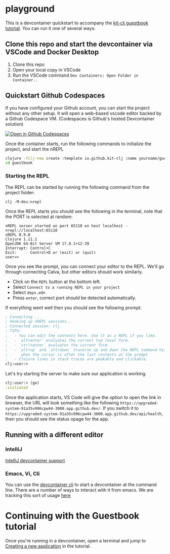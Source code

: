 # playground

This is a devcontainer quickstart to accompany the [kit-clj guestbook tutorial](https://kit-clj.github.io/docs/guestbook.html).  You can run it one of several ways:

## Clone this repo and start the devcontainer via VSCode and Docker Desktop

1. Clone this repo
2. Open your local copy in VSCode
3. Run the VSCode command `Dev Containers: Open Folder in Container..`


## Quickstart Github Codespaces
If you have configured your Github account, you can start the project without any other setup.  It will open a web-based vscode editor backed by a Github Codespace VM. (Codespaces is Github's hosted Devcontainer solution)

[![Open in Github Codespaces](https://github.com/codespaces/badge.svg)](https://github.com/codespaces/new/kit-clj/playground)

Once the container starts, run the following commands to initialize the project, and start the nREPL

```bash
clojure -Tclj-new create :template io.github.kit-clj :name yourname/guestbook
cd guestbook
```
### Starting the REPL

The REPL can be started by running the following command from the project folder:

```shell
clj -M:dev:nrepl
```

Once the REPL starts you should see the following in the terminal, note that the PORT is selected at random:

```shell
nREPL server started on port 65110 on host localhost - nrepl://localhost:65110
nREPL 0.9.0
Clojure 1.11.1
OpenJDK 64-Bit Server VM 17.0.1+12-39
Interrupt: Control+C
Exit:      Control+D or (exit) or (quit)
user=>
```

Once you see the prompt, you can connect your editor to the REPL. We'll go through connecting Calva, but other editors should work similarly.

* Click on the `REPL` button at the bottom left.
* Select `Connect to a running REPL in your project`
* Select `deps.edn`
* Press `enter`, correct port should be detected automatically.

If everything went well then you should see the following prompt:

```clojure
; Connecting ...
; Hooking up nREPL sessions...
; Connected session: clj
; TIPS:
;   - You can edit the contents here. Use it as a REPL if you like.
;   - `alt+enter` evaluates the current top level form.
;   - `ctrl+enter` evaluates the current form.
;   - `alt+up` and `alt+down` traverse up and down the REPL command history
;      when the cursor is after the last contents at the prompt
;   - Clojure lines in stack traces are peekable and clickable.
clj꞉user꞉> 
```
Let's try starting the server to make sure our application is working.

```clojure
clj꞉user꞉> (go)
:initiated
```
Once the application starts, VS Code will give the option to open the link in browser, the URL will look something like the following
`https://upgraded-system-91a35v996cpw44-3000.app.github.dev/`.
If you switch it to `https://upgraded-system-91a35v996cpw44-3000.app.github.dev/api/health`, then you should see the status opage for the app.

## Running with a different editor

### IntelliJ

[IntelliJ devcontainer support](https://www.jetbrains.com/help/idea/connect-to-devcontainer.html)

### Emacs, Vi, Cli

You can use the [devcontainer cli](https://github.com/devcontainers/cli) to start a devcontainer at the command line.  There are a number of ways to interact with it from emacs.  We are tracking this sort of usage [here](https://github.com/jwhitlark/cnc-devcontainer-templates/issues/3)

# Continuing with the Guestbook tutorial
Once you're running in a devcontainer, open a terminal and jump to [Creating a new application](https://kit-clj.github.io/docs/guestbook.html#creating_a_new_application) in the tutorial.

